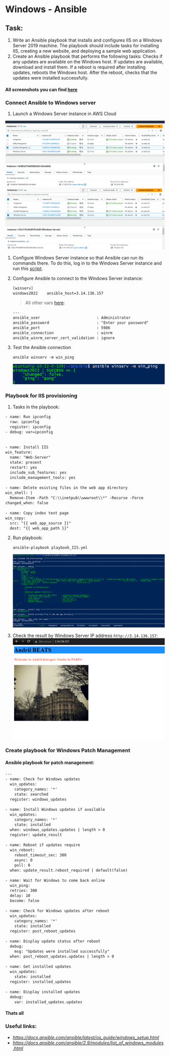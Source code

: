 # Windows - Ansible

## Task:
1.	Write an Ansible playbook that installs and configures IIS on a Windows Server 2019 machine. 
The playbook should include tasks for installing IIS, creating a new website, and deploying a sample web application.
2. Create an Ansible playbook that performs the following tasks:
Checks if any updates are available on the Windows host.
If updates are available, download and install them.
If a reboot is required after installing updates, reboots the Windows host.
After the reboot, checks that the updates were installed successfully.
 

#### All screenshots you can find [here](./img)
### Connect Ansible to Windows server
1. Launch a Windows Server instance in AWS Cloud

<img src ='./img/ansible_ip.png'>
<img src ='./img/winserver_ip.png'>

1. Configure Windows Server instance so that Ansible can run its commands there. To do this, log in to the Windows Server instance and run this [script](https://github.com/ansible/ansible/blob/devel/examples/scripts/ConfigureRemotingForAnsible.ps1).
2. Configure Ansible to connect to the Windows Server instance:
    ```
    [winserv]
    windows2022    ansible_host=3.14.136.157
    ```
    > All other vars [here](./group_vars/winserv):
   
    ```
    ---
    ansible_user                         : Administrator
    ansible_password                     : "Enter your password"
    ansible_port                         : 5986
    ansible_connection                   : winrm
    ansible_winrm_server_cert_validation : ignore
    ```

3. Test the Ansible connection
   ```
   ansible winserv -m win_ping
   ```
   <img src ='./img/win_ping.png'>




### Playbook for IIS provisioning
1. Tasks in the playbook:
  ```
  - name: Run ipconfig
    raw: ipconfig
    register: ipconfig
  - debug: var=ipconfig


- name: Install IIS
  win_feature:
    name: "Web-Server"
    state: present
    restart: yes
    include_sub_features: yes
    include_management_tools: yes

- name: Delete existing files in the web app directory
  win_shell: |
    Remove-Item -Path "C:\\inetpub\\wwwroot\\*" -Recurse -Force
  changed_when: false

- name: Copy index text page
  win_copy:
    src: "{{ web_app_source }}"
    dest: "{{ web_app_path }}"
  ```

2. Run playbook:
   ```
   ansible-playbook playbook_IIS.yml
   ```
   <img src ='img/playbook_IIS.png'>

3. Check the result by Windows Server IP address `http://3.14.136.157`:
   <img src ='img/application.png'>



### Create playbook for Windows Patch Management

#### Ansible playbook for patch management:
```
---
- name: Check for Windows updates
  win_updates:
    category_names: '*'
    state: searched
  register: windows_updates

- name: Install Windows updates if available
  win_updates:
    category_names: '*'
    state: installed
  when: windows_updates.updates | length > 0
  register: update_result

- name: Reboot if updates require
  win_reboot:
    reboot_timeout_sec: 300
    async: 0
    poll: 0
  when: update_result.reboot_required | default(false)

- name: Wait for Windows to come back online
  win_ping:
  retries: 300
  delay: 10
  become: false

- name: Check for Windows updates after reboot
  win_updates:
    category_names: '*'
    state: installed
  register: post_reboot_updates

- name: Display update status after reboot
  debug:
    msg: "Updates were installed successfully"
  when: post_reboot_updates.updates | length > 0

- name: Get installed updates
  win_updates:
    state: installed
  register: installed_updates

- name: Display installed updates
  debug:
    var: installed_updates.updates
```



#### Thats all



### Useful links:
+ _https://docs.ansible.com/ansible/latest/os_guide/windows_setup.html_
+ _https://docs.ansible.com/ansible/2.9/modules/list_of_windows_modules.html_
